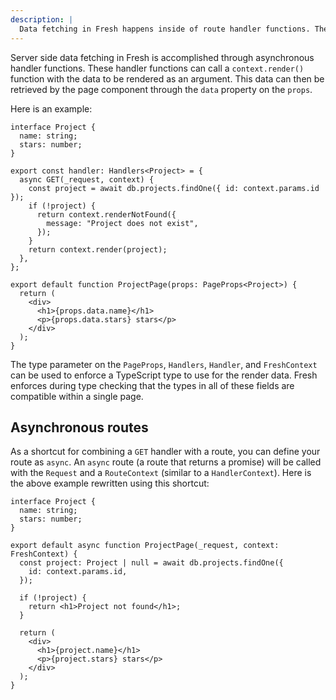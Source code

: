 ```yaml
---
description: |
  Data fetching in Fresh happens inside of route handler functions. These can pass route data to the page via page props.
---
```


Server side data fetching in Fresh is accomplished through asynchronous handler
functions. These handler functions can call a `context.render()` function with
the data to be rendered as an argument. This data can then be retrieved by the
page component through the `data` property on the `props`.

Here is an example:

```tsx routes/projects/[id].tsx
interface Project {
  name: string;
  stars: number;
}

export const handler: Handlers<Project> = {
  async GET(_request, context) {
    const project = await db.projects.findOne({ id: context.params.id });
    if (!project) {
      return context.renderNotFound({
        message: "Project does not exist",
      });
    }
    return context.render(project);
  },
};

export default function ProjectPage(props: PageProps<Project>) {
  return (
    <div>
      <h1>{props.data.name}</h1>
      <p>{props.data.stars} stars</p>
    </div>
  );
}
```

The type parameter on the `PageProps`, `Handlers`, `Handler`, and `FreshContext`
can be used to enforce a TypeScript type to use for the render data. Fresh
enforces during type checking that the types in all of these fields are
compatible within a single page.

## Asynchronous routes

As a shortcut for combining a `GET` handler with a route, you can define your
route as `async`. An `async` route (a route that returns a promise) will be
called with the `Request` and a `RouteContext` (similar to a `HandlerContext`).
Here is the above example rewritten using this shortcut:

```tsx routes/projects/[id].tsx
interface Project {
  name: string;
  stars: number;
}

export default async function ProjectPage(_request, context: FreshContext) {
  const project: Project | null = await db.projects.findOne({
    id: context.params.id,
  });

  if (!project) {
    return <h1>Project not found</h1>;
  }

  return (
    <div>
      <h1>{project.name}</h1>
      <p>{project.stars} stars</p>
    </div>
  );
}
```
